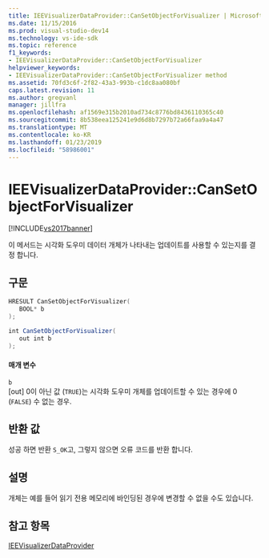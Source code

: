 ```yaml
---
title: IEEVisualizerDataProvider::CanSetObjectForVisualizer | Microsoft Docs
ms.date: 11/15/2016
ms.prod: visual-studio-dev14
ms.technology: vs-ide-sdk
ms.topic: reference
f1_keywords:
- IEEVisualizerDataProvider::CanSetObjectForVisualizer
helpviewer_keywords:
- IEEVisualizerDataProvider::CanSetObjectForVisualizer method
ms.assetid: 70fd3c6f-2f82-43a3-993b-c1dc8aa080bf
caps.latest.revision: 11
ms.author: gregvanl
manager: jillfra
ms.openlocfilehash: af1569e315b2010ad734c8776bd8436110365c40
ms.sourcegitcommit: 8b538eea125241e9d6d8b7297b72a66faa9a4a47
ms.translationtype: MT
ms.contentlocale: ko-KR
ms.lasthandoff: 01/23/2019
ms.locfileid: "58986001"
---
```

# <a name="ieevisualizerdataprovidercansetobjectforvisualizer"></a>IEEVisualizerDataProvider::CanSetObjectForVisualizer
[!INCLUDE[vs2017banner](../../../includes/vs2017banner.md)]

이 메서드는 시각화 도우미 데이터 개체가 나타내는 업데이트를 사용할 수 있는지를 결정 합니다.  
  
## <a name="syntax"></a>구문  
  
```cpp  
HRESULT CanSetObjectForVisualizer(  
   BOOL* b  
);  
```  
  
```csharp  
int CanSetObjectForVisualizer(  
   out int b  
);  
```  
  
#### <a name="parameters"></a>매개 변수  
 `b`  
 [out] 0이 아닌 값 (`TRUE`)는 시각화 도우미 개체를 업데이트할 수 있는 경우에 0 (`FALSE`) 수 없는 경우.  
  
## <a name="return-value"></a>반환 값  
 성공 하면 반환 `S_OK`고, 그렇지 않으면 오류 코드를 반환 합니다.  
  
## <a name="remarks"></a>설명  
 개체는 예를 들어 읽기 전용 메모리에 바인딩된 경우에 변경할 수 없을 수도 있습니다.  
  
## <a name="see-also"></a>참고 항목  
 [IEEVisualizerDataProvider](../../../extensibility/debugger/reference/ieevisualizerdataprovider.md)
